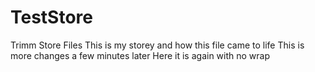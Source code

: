 # TestStore
Trimm Store Files
This is my storey and how this file came to life
This is more changes a few minutes later
Here it is again with no wrap
